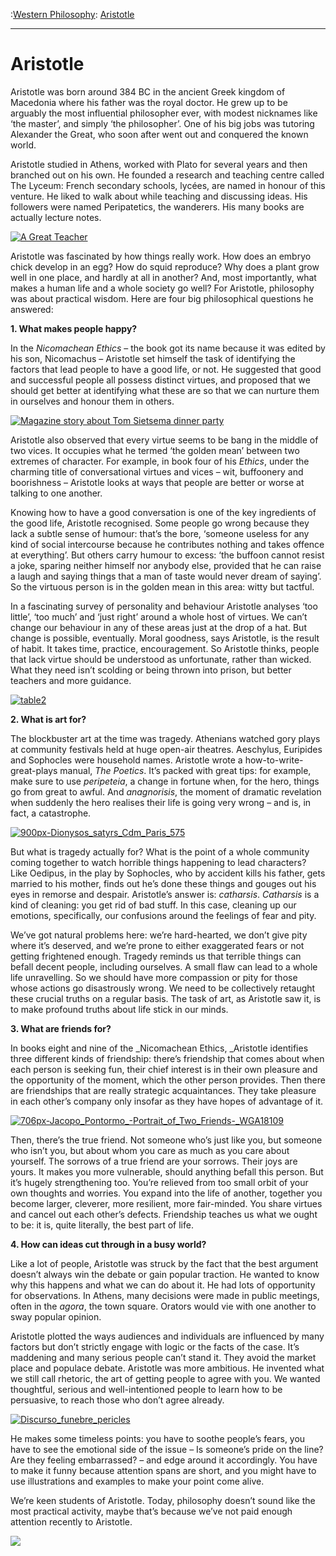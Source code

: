 :[Western Philosophy](https://www.theschooloflife.com/thebookoflife/category/leisure/western-philosophy/): [Aristotle](https://www.theschooloflife.com/thebookoflife/the-great-philosophers-aristotle/)

* * *

# Aristotle

Aristotle was born around 384 BC in the ancient Greek kingdom of Macedonia where his father was the royal doctor. He grew up to be arguably the most influential philosopher ever, with modest nicknames like ‘the master’, and simply ‘the philosopher’. One of his big jobs was tutoring Alexander the Great, who soon after went out and conquered the known world.

Aristotle studied in Athens, worked with Plato for several years and then branched out on his own.&nbsp;He founded a research and teaching centre called The Lyceum: French secondary schools, lycées, are named in honour of this venture. He liked to walk about while teaching and discussing ideas. His followers were named Peripatetics, the wanderers. His many books are actually lecture notes.

[![A Great Teacher](https://www.theschooloflife.com/thebookoflife/wp-content/uploads/2014/11/5100826221.jpg)](http://www.thebookoflife.org/wp-content/uploads/2014/11/5100826221.jpg)

Aristotle was fascinated by how things really work. How does an embryo chick develop in an egg? How do squid reproduce? Why does a plant grow well in one place, and hardly at all in another? And, most importantly, what makes a human life and a whole society go well? For Aristotle, philosophy was about practical wisdom. Here are four big philosophical questions he answered:

**1. What makes people happy?**

In the _Nicomachean Ethics_ – the book got its name because it was edited by his son, Nicomachus – Aristotle set himself the task of identifying the factors that lead people to have a good life, or not. He suggested that good and successful people all possess distinct virtues, and proposed that we should get better at identifying what these are so that we can nurture them in ourselves and honour them in others.

[![Magazine story about Tom Sietsema dinner party](https://www.theschooloflife.com/thebookoflife/wp-content/uploads/2014/11/173260850.jpg)](http://www.thebookoflife.org/wp-content/uploads/2014/11/173260850.jpg)

Aristotle also observed that every virtue seems to be bang in the middle of two vices. It occupies what he termed ‘the golden mean’ between two extremes of character. For example, in book four of his _Ethics_, under the charming title of conversational virtues and vices – wit, buffoonery and boorishness – Aristotle looks at ways that people are better or worse at talking to one another.

Knowing how to have a good conversation is one of the key ingredients of the good life, Aristotle recognised. Some people go wrong because they lack a subtle sense of humour: that’s the bore, ‘someone useless for any kind of social intercourse because he contributes nothing and takes offence at everything’. But others carry humour to excess: ‘the buffoon cannot resist a joke, sparing neither himself nor anybody else, provided that he can raise a laugh and saying things that a man of taste would never dream of saying’. So the virtuous person is in the golden mean in this area: witty but tactful.

In a fascinating survey of personality and behaviour Aristotle analyses ‘too little’, ‘too much’ and ‘just right’ around a whole host of virtues. We can’t change our behaviour in any of these areas just at the drop of a hat. But change is possible, eventually. Moral goodness, says Aristotle, is the result of habit. It takes time, practice, encouragement. So Aristotle thinks, people that lack virtue should be understood as unfortunate, rather than wicked. What they need isn’t scolding or being thrown into prison, but better teachers and more guidance.

[![table2](https://www.theschooloflife.com/thebookoflife/wp-content/uploads/2014/11/table2.png)](http://www.thebookoflife.org/wp-content/uploads/2014/11/table2.png)

**2. What is art for?&nbsp;**

The blockbuster art at the time was tragedy. Athenians watched gory plays at community festivals held at huge open-air theatres. Aeschylus, Euripides and Sophocles were household names. Aristotle wrote a how-to-write-great-plays manual, _The Poetics_. It’s packed with great tips: for example, make sure to use _peripeteia_, a change in fortune when, for the hero, things go from great to awful. And _anagnorisis_, the moment of dramatic revelation when suddenly the hero realises their life is going very wrong – and is, in fact, a catastrophe.

[![900px-Dionysos_satyrs_Cdm_Paris_575](https://www.theschooloflife.com/thebookoflife/wp-content/uploads/2014/11/900px-Dionysos_satyrs_Cdm_Paris_575.jpg)](http://www.thebookoflife.org/wp-content/uploads/2014/11/900px-Dionysos_satyrs_Cdm_Paris_575.jpg)

But what is tragedy actually for? What is the point of a whole community coming together to watch horrible things happening to lead characters? Like Oedipus, in the play by Sophocles, who by accident kills his father, gets married to his mother, finds out he’s done these things and gouges out his eyes in remorse and despair. Aristotle’s answer is:&nbsp;_catharsis_. _Catharsis_ is a kind of cleaning: you get rid of bad stuff. In this case, cleaning up our emotions, specifically, our confusions around the feelings of fear and pity.

We’ve got natural problems here: we’re hard-hearted, we don’t give pity where it’s deserved, and we’re prone to either exaggerated fears or not getting frightened enough. Tragedy reminds us that terrible things can befall decent people, including ourselves. A small flaw can lead to a whole life unravelling. So we should have more compassion or&nbsp;pity for those whose actions go disastrously wrong. We need to be collectively retaught these crucial truths on a regular basis. The task of art, as Aristotle saw it, is to make profound truths about life stick in our minds.

**3. What are friends for?**

In books eight and nine of the&nbsp;_Nicomachean Ethics,&nbsp;_Aristotle identifies three different kinds of friendship: there’s friendship that comes about when each person is seeking fun, their chief interest is in their own pleasure and the opportunity of the moment, which the other person provides. Then there are friendships that are really strategic acquaintances. They take pleasure in each other’s company only insofar as they have hopes of advantage of it.

[![706px-Jacopo_Pontormo_-_Portrait_of_Two_Friends_-_WGA18109](https://www.theschooloflife.com/thebookoflife/wp-content/uploads/2014/11/706px-Jacopo_Pontormo_-_Portrait_of_Two_Friends_-_WGA181091.jpg)](http://www.thebookoflife.org/wp-content/uploads/2014/11/706px-Jacopo_Pontormo_-_Portrait_of_Two_Friends_-_WGA181091.jpg)

Then, there’s the true friend. Not someone who’s just like you, but someone who isn’t you, but about whom you care as much as you care about yourself. The sorrows of a true friend are your sorrows. Their joys are yours. It makes you more vulnerable, should anything befall this person. But it’s hugely strengthening too. You’re relieved from too small orbit of your own thoughts and worries. You expand into the life of another, together you become larger, cleverer, more resilient, more fair-minded. You share virtues and cancel out each other’s defects. Friendship teaches us what we ought to be: it is, quite literally, the best part of life.

**4. How can ideas cut through in a busy world?**

Like a lot of people, Aristotle was struck by the fact that the best argument doesn’t always win the debate or gain popular traction. He wanted to know why this happens and what we can do about it. He had lots of opportunity for observations. In Athens, many decisions were made in public meetings, often in the _agora_, the town square. Orators would vie with one another to sway popular opinion.

Aristotle plotted the ways audiences and individuals are influenced by many factors but don’t strictly engage with logic or the facts of the case. It’s maddening and many serious people can’t stand it. They avoid the market place and populace debate. Aristotle was more ambitious. He invented what we still call rhetoric, the art of getting people to agree with you. We wanted thoughtful, serious and well-intentioned people to learn how to be persuasive, to reach those who don’t agree already.

[![Discurso_funebre_pericles](https://www.theschooloflife.com/thebookoflife/wp-content/uploads/2014/11/Discurso_funebre_pericles.png)](http://www.thebookoflife.org/wp-content/uploads/2014/11/Discurso_funebre_pericles.png)

He makes some timeless points: you have to soothe people’s fears, you have to see the emotional side of the issue – Is someone’s pride on the line? Are they feeling embarrassed? – and edge around it accordingly. You have to make it funny because attention spans are short, and you might have to use illustrations and examples to make your point come alive.

We’re keen students of Aristotle. Today, philosophy doesn’t sound like the most practical activity, maybe that’s because we’ve not paid enough attention recently to Aristotle.

[![](https://img.youtube.com/vi/csIW4W_DYX4/0.jpg)](//www.youtube.com/embed/csIW4W_DYX4? '')
